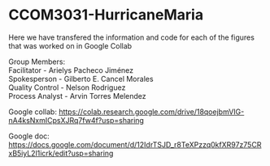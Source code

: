 # CCOM3031-HurricaneMaria

Here we have transfered the information and code for each of the figures that was worked on in Google Collab


Group Members: <br/>
Facilitator - Arielys Pacheco Jiménez <br/>
Spokesperson - Gilberto E. Cancel Morales <br/>
Quality Control - Nelson Rodriguez <br/>
Process Analyst - Arvin Torres Melendez <br/>


Google collab: https://colab.research.google.com/drive/18qoejbmVIG-nA4ksNxmICpsXJRq7fw4f?usp=sharing <br/>

Google doc: https://docs.google.com/document/d/12IdrTSJD_r8TeXPzzq0kfXR97z75CRxB5iyL2l1icrk/edit?usp=sharing
